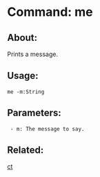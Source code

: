 Command: me
====================

About:
--------------------
Prints a message.

Usage:
--------------------
```
me -m:String 
```

Parameters:
--------------------
```
 - m: The message to say.

```

Related:
--------------------
[ct](index.md)

